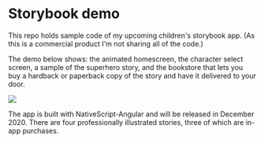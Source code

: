 # Storybook demo

This repo holds sample code of my upcoming children's storybook app. (As this is a commercial product I'm not sharing all of the code.)

The demo below shows: the animated homescreen, the character select screen, a sample of the superhero story, and the bookstore that lets you buy a hardback or paperback copy of the story and have it delivered to your door.

![](demo.gif)

The app is built with NativeScript-Angular and will be released in December 2020. There are four professionally illustrated stories, three of which are in-app purchases.
